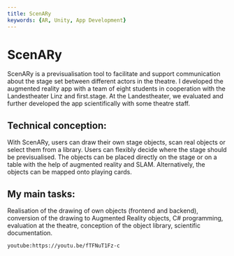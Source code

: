 ```yaml
---
title: ScenARy
keywords: {AR, Unity, App Development}
---
```


# ScenARy

ScenARy is a previsualisation tool to facilitate and support communication about the stage set between different actors in the theatre.
I developed the augmented reality app with a team of eight students in cooperation with the Landestheater Linz and first.stage. At the Landestheater, we evaluated and further developed the app scientifically with some theatre staff.

## Technical conception:
With ScenARy, users can draw their own stage objects, scan real objects or select them from a library. Users can flexibly decide where the stage should be previsualised. The objects can be placed directly on the stage or on a table with the help of augmented reality and SLAM. Alternatively, the objects can be mapped onto playing cards.

## My main tasks:
Realisation of the drawing of own objects (frontend and backend), conversion of the drawing to Augmented Reality objects, C# programming, evaluation at the theatre, conception of the object library, scientific documentation.

`youtube:https://youtu.be/fTFNuT1Fz-c`


